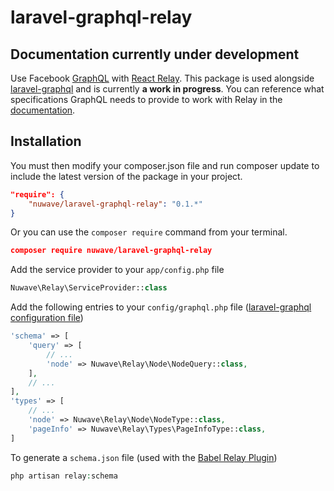 # laravel-graphql-relay

## Documentation currently under development

Use Facebook [GraphQL](http://facebook.github.io/graphql/) with [React Relay](https://facebook.github.io/relay/). This package is used alongside [laravel-graphql](https://github.com/Folkloreatelier/laravel-graphql) and is currently **a work in progress**. You can reference what specifications GraphQL needs to provide to work with Relay in the [documentation](https://facebook.github.io/relay/docs/graphql-relay-specification.html#content).

## Installation

You must then modify your composer.json file and run composer update to include the latest version of the package in your project.

```json
"require": {
    "nuwave/laravel-graphql-relay": "0.1.*"
}
```

Or you can use the ```composer require``` command from your terminal.

```json
composer require nuwave/laravel-graphql-relay
```

Add the service provider to your ```app/config.php``` file

```php
Nuwave\Relay\ServiceProvider::class
```

Add the following entries to your ```config/graphql.php``` file ([laravel-graphql configuration file](https://github.com/Folkloreatelier/laravel-graphql#installation-1))

```php
'schema' => [
    'query' => [
        // ...
        'node' => Nuwave\Relay\Node\NodeQuery::class,
    ],
    // ...
],
'types' => [
    // ...
    'node' => Nuwave\Relay\Node\NodeType::class,
    'pageInfo' => Nuwave\Relay\Types\PageInfoType::class,
]
```

To generate a ```schema.json``` file (used with the [Babel Relay Plugin](https://facebook.github.io/relay/docs/guides-babel-plugin.html#content))

```php
php artisan relay:schema
```
